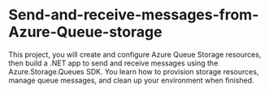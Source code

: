 # Send-and-receive-messages-from-Azure-Queue-storage
This project, you will create and configure Azure Queue Storage resources, then build a .NET app to send and receive messages using the Azure.Storage.Queues SDK. You learn how to provision storage resources, manage queue messages, and clean up your environment when finished.
